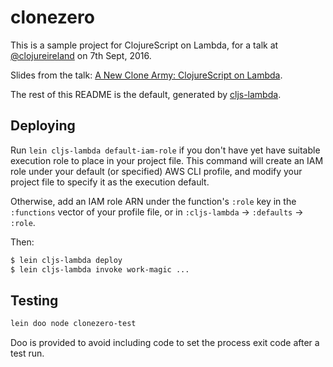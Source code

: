 # clonezero

This is a sample project for ClojureScript on Lambda, for a talk at [@clojureireland](http://twitter.com/clojureireland) on 7th Sept, 2016.

Slides from the talk: [A New Clone Army: ClojureScript on Lambda](http://bit.ly/2clRyGk).

The rest of this README is the default, generated by [cljs-lambda](https://github.com/nervous-systems/cljs-lambda).

## Deploying

Run `lein cljs-lambda default-iam-role` if you don't have yet have suitable
execution role to place in your project file.  This command will create an IAM
role under your default (or specified) AWS CLI profile, and modify your project
file to specify it as the execution default.

Otherwise, add an IAM role ARN under the function's `:role` key in the
`:functions` vector of your profile file, or in `:cljs-lambda` -> `:defaults` ->
`:role`.

Then:

```sh
$ lein cljs-lambda deploy
$ lein cljs-lambda invoke work-magic ...
```

## Testing

```sh
lein doo node clonezero-test
```

Doo is provided to avoid including code to set the process exit code after a
 test run.
